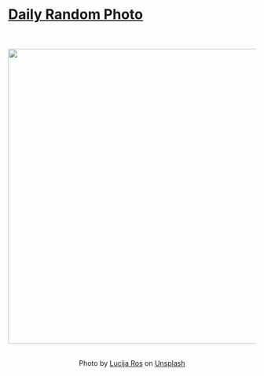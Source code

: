 # [Daily Random Photo](https://www.dailyrandomphoto.com/)

<div align="center">
  <br>
  <br>
  <a href="https://www.dailyrandomphoto.com/p/2025/2025-05-17/"><img src="https://images.unsplash.com/photo-1744916577205-cb1ada826b3a?crop=entropy&cs=tinysrgb&fit=max&fm=jpg&ixid=M3w3NzUwOHwwfDF8cmFuZG9tfHx8fHx8fHx8MTc0NzQ0MjcxN3w&ixlib=rb-4.1.0&q=80&w=1080" width="600px"></a>
  <br>
  <br>
  <p class="has-text-grey">Photo by <a href="https://unsplash.com/@lucija_ros?utm_source=Daily%20Random%20Photo&amp;utm_medium=referral" target="_blank" rel="noopener noreferrer">Lucija Ros</a> on <a href="https://unsplash.com/photos/cherry-blossoms-bloom-against-a-beautiful-sunset-ijPNo6y-H90?utm_source=Daily%20Random%20Photo&amp;utm_medium=referral" target="_blank" rel="noopener noreferrer">Unsplash</a></p>
</div>
